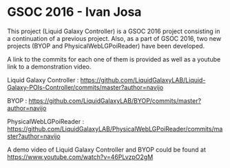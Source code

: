 # GSOC 2016 - Ivan Josa

This project (Liquid Galaxy Controller) is a GSOC 2016 project consisting in a continuation of a previous project.
Also, as a part of GSOC 2016, two new projects (BYOP and PhysicalWebLGPoiReader) have been developed.

A link to the commits for each one of them is provided as well as a youtube link to a demonstration video.

Liquid Galaxy Controller : https://github.com/LiquidGalaxyLAB/Liquid-Galaxy-POIs-Controller/commits/master?author=navijo

BYOP : https://github.com/LiquidGalaxyLAB/BYOP/commits/master?author=navijo

PhysicalWebLGPoiReader : https://github.com/LiquidGalaxyLAB/PhysicalWebLGPoiReader/commits/master?author=navijo

A demo video of Liquid Galaxy Controller and BYOP could be found at https://www.youtube.com/watch?v=46PLvzpO2gM 
